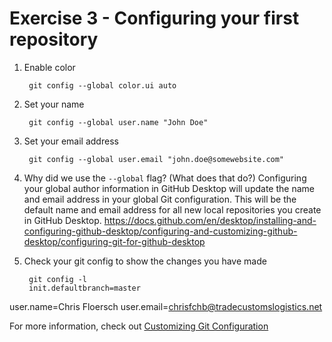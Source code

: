 # Exercise 3 - Configuring your first repository

1. Enable color

        git config --global color.ui auto

2. Set your name

        git config --global user.name "John Doe"

3. Set your email address

        git config --global user.email "john.doe@somewebsite.com"

4. Why did we use the `--global` flag?  (What does that do?)
Configuring your global author information in GitHub Desktop will update the name and email address in your global Git configuration. This will be the default name and email address for all new local repositories you create in GitHub Desktop.
https://docs.github.com/en/desktop/installing-and-configuring-github-desktop/configuring-and-customizing-github-desktop/configuring-git-for-github-desktop


5. Check your git config to show the changes you have made

        git config -l
        init.defaultbranch=master
user.name=Chris Floersch
user.email=chrisfchb@tradecustomslogistics.net


For more information, check out [Customizing Git Configuration](https://www.git-scm.com/book/en/v2/Customizing-Git-Git-Configuration)